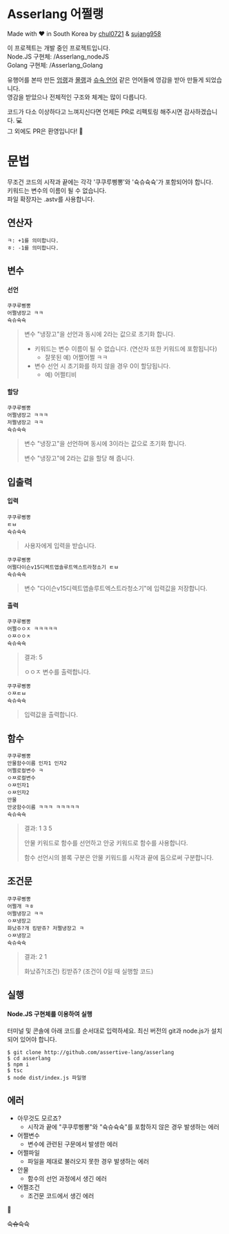 # Asserlang 어쩔랭

Made with ♥️ in South Korea by [chul0721](https://github.com/chul0721) & [sujang958](https://github.com/sujang958)

이 프로젝트는 개발 중인 프로젝트입니다.  
Node.JS 구현체: /Asserlang_nodeJS  
Golang 구현체: /Asserlang_Golang

유행어를 본따 만든 [엄랭](https://github.com/rycont/umjunsik-lang)과 [몰랭](https://github.com/ArpaAP/mollang)과 [슈숙 언어](https://github.com/yf-dev/syusuk) 같은 언어들에 영감을 받아 만들게 되었습니다.  
영감을 받았으나 전체적인 구조와 체계는 많이 다릅니다.

코드가 다소 이상하다고 느껴지신다면 언제든 PR로 리펙토링 해주시면 감사하겠습니다. 💻  
그 외에도 PR은 환영입니다! 🙋

# 문법

무조건 코드의 시작과 끝에는 각각 '쿠쿠루삥뽕'와 '슉슈슉슉'가 포함되어야 합니다.  
키워드는 변수의 이름이 될 수 없습니다.  
파일 확장자는 .astv를 사용합니다.

## 연산자

```
ㅋ: +1를 의미합니다.
ㅎ: -1를 의미합니다.
```

## 변수

#### 선언

```
쿠쿠루삥뽕
어쩔냉장고 ㅋㅋ
슉슈슉슉
```

> 변수 "냉장고"을 선언과 동시에 2라는 값으로 초기화 합니다.
>
> - 키워드는 변수 이름이 될 수 없습니다. (연산자 또한 키워드에 포함됩니다)
>   - 잘못된 예) 어쩔어쩔 ㅋㅋ
> - 변수 선언 시 초기화를 하지 않을 경우 0이 할당됩니다.
>   - 예) 어쩔티비

#### 할당

```
쿠쿠루삥뽕
어쩔냉장고 ㅋㅋㅋ
저쩔냉장고 ㅋㅋ
슉슈슉슉
```

> 변수 "냉장고"을 선언하며 동시에 3이라는 값으로 초기화 합니다.
>
> 변수 "냉장고"에 2라는 값을 할당 해 줍니다.

## 입출력

#### 입력

```
쿠쿠루삥뽕
ㅌㅂ
슉슈슉슉
```

> 사용자에게 입력을 받습니다.

```
쿠쿠루삥뽕
어쩔다이슨v15디렉트앱솔루트엑스트라청소기 ㅌㅂ
슉슈슉슉
```

> 변수 "다이슨v15디렉트앱솔루트엑스트라청소기"에 입력값을 저장합니다.

#### 출력

```
쿠쿠루삥뽕
어쩔ㅇㅇㅈ ㅋㅋㅋㅋㅋ
ㅇㅉㅇㅇㅈ
슉슈슉슉
```

> 결과: 5
>
> ㅇㅇㅈ 변수를 출력합니다.

```
쿠쿠루삥뽕
ㅇㅉㅌㅂ
슉슈슉슉
```

> 입력값을 출력합니다.

## 함수

```
쿠쿠루삥뽕
안물함수이름 인자1 인자2
어쩔로컬변수 ㅋ
ㅇㅉ로컬변수
ㅇㅉ인자1
ㅇㅉ인자2
안물
안궁함수이름 ㅋㅋㅋ ㅋㅋㅋㅋㅋ
슉슈슉슉
```

> 결과: 1 3 5
>
> 안물 키워드로 함수를 선언하고 안궁 키워드로 함수를 사용합니다.
>
> 함수 선언시의 블록 구분은 안물 키워드를 시작과 끝에 둠으로써 구분합니다.

## 조건문

```
쿠쿠루삥뽕
어쩔개 ㅋㅎ
어쩔냉장고 ㅋㅋ
ㅇㅉ냉장고
화났쥬?개 킹받쥬? 저쩔냉장고 ㅋ
ㅇㅉ냉장고
슉슈슉슉
```

> 결과: 2 1
>
> 화났쥬?(조건) 킹받쥬? (조건이 0일 때 실행할 코드)

## 실행

#### Node.JS 구현체를 이용하여 실행
터미널 및 콘솔에 아래 코드를 순서대로 입력하세요.
최신 버전의 git과 node.js가 설치되어 있어야 합니다.

```
$ git clone http://github.com/assertive-lang/asserlang
$ cd asserlang
$ npm i
$ tsc
$ node dist/index.js 파일명
```

## 에러

- 아무것도 모르죠?
  - 시작과 끝에 "쿠쿠루삥뽕"와 "슉슈슉슉"를 포함하지 않은 경우 발생하는 에러
- 어쩔변수
  - 변수에 관련된 구문에서 발생한 에러
- 어쩔파일
  - 파일을 제대로 불러오지 못한 경우 발생하는 에러
- 안물
  - 함수의 선언 과정에서 생긴 에러
- 어쩔조건
  - 조건문 코드에서 생긴 에러

🥕

~~슉슈슉슉~~
